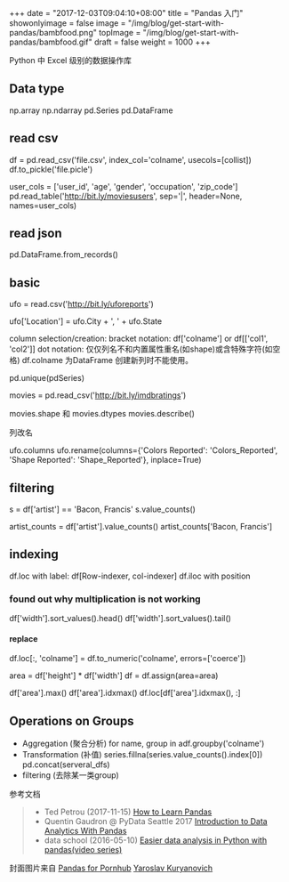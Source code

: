 +++
date = "2017-12-03T09:04:10+08:00"
title = "Pandas 入门"
showonlyimage = false
image = "/img/blog/get-start-with-pandas/bambfood.png"
topImage = "/img/blog/get-start-with-pandas/bambfood.gif"
draft = false
weight = 1000
+++

Python 中 Excel 级别的数据操作库
<!--more-->

## Data type
np.array np.ndarray
pd.Series pd.DataFrame

## read csv
df = pd.read_csv('file.csv', index_col='colname', usecols=[collist])
df.to_pickle('file.picle')

user_cols = ['user_id', 'age', 'gender', 'occupation', 'zip_code']
pd.read_table('http://bit.ly/moviesusers', sep='|', header=None, names=user_cols)

## read json
pd.DataFrame.from_records()

## basic

ufo = read.csv('http://bit.ly/uforeports')

ufo['Location'] = ufo.City + ', ' + ufo.State

column selection/creation: 
  bracket notation: df['colname'] or df[['col1', 'col2']]
  dot notation: 仅仅列名不和内置属性重名(如shape)或含特殊字符(如空格) df.colname 为DataFrame 创建新列时不能使用。

pd.unique(pdSeries)

movies = pd.read_csv('http://bit.ly/imdbratings')

movies.shape 和 movies.dtypes
movies.describe()

列改名

ufo.columns
ufo.rename(columns={'Colors Reported': 'Colors_Reported', 'Shape Reported': 'Shape_Reported'}, inplace=True)

## filtering

s = df['artist'] == 'Bacon, Francis'
s.value_counts()

artist_counts = df['artist'].value_counts()
artist_counts['Bacon, Francis']

## indexing

df.loc with label: df[Row-indexer, col-indexer]
df.iloc with position

### found out why multiplication is not working
df['width'].sort_values().head()
df['width'].sort_values().tail()
#### replace 
df.loc[:, 'colname'] = df.to_numeric('colname', errors=['coerce'])

area = df['height'] * df['width']
df = df.assign(area=area)

df['area'].max()
df['area'].idxmax()
df.loc[df['area'].idxmax(), :]

## Operations on Groups

- Aggregation (聚合分析) for name, group in adf.groupby('colname')
- Transformation (补值) series.fillna(series.value_counts().index[0]) pd.concat(serveral_dfs)
- filtering (去除某一类group)

参考文档

> - Ted Petrou (2017-11-15) [How to Learn Pandas](https://medium.com/dunder-data/how-to-learn-pandas-108905ab4955)
> - Quentin Gaudron @ PyData Seattle 2017 [Introduction to Data Analytics With Pandas](https://youtu.be/5XGycFIe8qE) 
> - data school (2016-05-10) [Easier data analysis in Python with pandas(video series)](http://www.dataschool.io/easier-data-analysis-with-pandas/)

封面图片来自 [Pandas for Pornhub](https://dribbble.com/shots/3367311-Pandas-for-Pornhub) <a href="https://dribbble.com/cjiabka"><i class="fa fa-dribbble" aria-hidden="true"></i> Yaroslav Kuryanovich</a>
